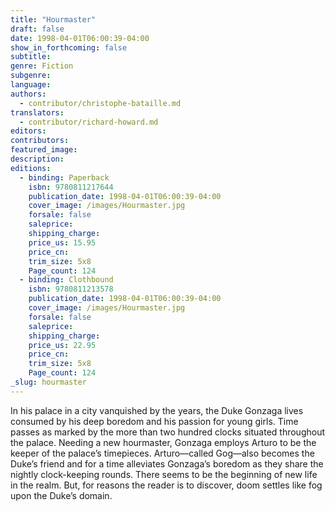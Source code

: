 ```yaml
---
title: "Hourmaster"
draft: false
date: 1998-04-01T06:00:39-04:00
show_in_forthcoming: false
subtitle:
genre: Fiction
subgenre:
language:
authors:
  - contributor/christophe-bataille.md
translators:
  - contributor/richard-howard.md
editors:
contributors:
featured_image:
description:
editions:
  - binding: Paperback
    isbn: 9780811217644
    publication_date: 1998-04-01T06:00:39-04:00
    cover_image: /images/Hourmaster.jpg
    forsale: false
    saleprice:
    shipping_charge:
    price_us: 15.95
    price_cn:
    trim_size: 5x8
    Page_count: 124
  - binding: Clothbound
    isbn: 9780811213578
    publication_date: 1998-04-01T06:00:39-04:00
    cover_image: /images/Hourmaster.jpg
    forsale: false
    saleprice:
    shipping_charge:
    price_us: 22.95
    price_cn:
    trim_size: 5x8
    Page_count: 124
_slug: hourmaster
---
```


In his palace in a city vanquished by the years, the Duke Gonzaga lives consumed by his deep boredom and his passion for young girls. Time passes as marked by the more than two hundred clocks situated throughout the palace. Needing a new hourmaster, Gonzaga employs Arturo to be the keeper of the palace’s timepieces. Arturo––called Gog––also becomes the Duke’s friend and for a time alleviates Gonzaga’s boredom as they share the nightly clock-keeping rounds. There seems to be the beginning of new life in the realm. But, for reasons the reader is to discover, doom settles like fog upon the Duke’s domain.

